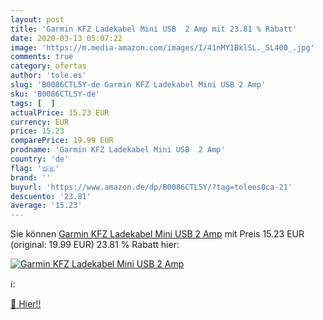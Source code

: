 ```yaml
---
layout: post
title: 'Garmin KFZ Ladekabel Mini USB  2 Amp mit 23.81 % Rabatt'
date: 2020-03-13 05:07:22
image: 'https://m.media-amazon.com/images/I/41nMY1BklSL._SL400_.jpg'
comments: true
category: ofertas
author: 'tole.es'
slug: 'B0086CTL5Y-de Garmin KFZ Ladekabel Mini USB 2 Amp'
sku: 'B0086CTL5Y-de'
tags: [  ]
actualPrice: 15.23 EUR
currency: EUR
price: 15.23
comparePrice: 19.99 EUR
prodname: 'Garmin KFZ Ladekabel Mini USB  2 Amp'
country: 'de'
flag: '🇩🇪'
brand: ''
buyurl: 'https://www.amazon.de/dp/B0086CTL5Y/?tag=tolees0ca-21'
descuento: '23.81'
average: '15.23'
---
```


Sie können [Garmin KFZ Ladekabel Mini USB  2 Amp](https://www.amazon.de/dp/B0086CTL5Y/?tag=tolees0ca-21) mit Preis 15.23 EUR (original: 19.99 EUR) 23.81 % Rabatt hier:

[![Garmin KFZ Ladekabel Mini USB  2 Amp](https://m.media-amazon.com/images/I/41nMY1BklSL._SL400_.jpg)](https://www.amazon.de/dp/B0086CTL5Y/?tag=tolees0ca-21)

ℹ️:


[🛒 Hier!!](https://www.amazon.de/dp/B0086CTL5Y/?tag=tolees0ca-21)
